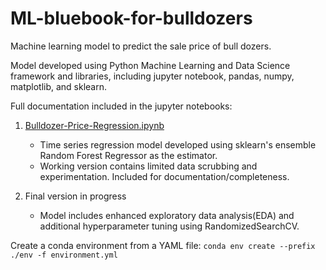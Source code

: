 # ML-bluebook-for-bulldozers
Machine learning model to predict the sale price of bull dozers.

Model developed using Python Machine Learning and Data Science framework and libraries, including jupyter notebook, pandas, numpy, matplotlib, and sklearn.

Full documentation included in the jupyter notebooks:

1. <a href="https://github.com/JHarrisJoshua/ML-bluebook-for-bulldozers/blob/main/Bulldozer-Price-Regression.ipynb">Bulldozer-Price-Regression.ipynb<a>

    - Time series regression model developed using sklearn's ensemble Random Forest Regressor as the estimator. 
    - Working version contains limited data scrubbing and experimentation. Included for documentation/completeness. 

2. Final version in progress

    - Model includes enhanced exploratory data analysis(EDA) and additional hyperparameter tuning using RandomizedSearchCV. 
  
  
Create a conda environment from a YAML file:
`conda env create --prefix ./env -f environment.yml`
